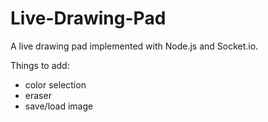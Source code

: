 # Live-Drawing-Pad
A live drawing pad implemented with Node.js and Socket.io. 

Things to add:
- color selection
- eraser
- save/load image
